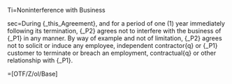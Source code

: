 Ti=Noninterference with Business

sec=During {_this_Agreement}, and for a period of one (1) year immediately following its termination, {_P2} agrees not to interfere with the business of {_P1} in any manner.  By way of example and not of limitation, {_P2} agrees not to solicit or induce any employee, independent contractor{q} or {_P1} customer to terminate or breach an employment, contractual{q} or other relationship with {_P1}.

=[OTF/Z/ol/Base]
